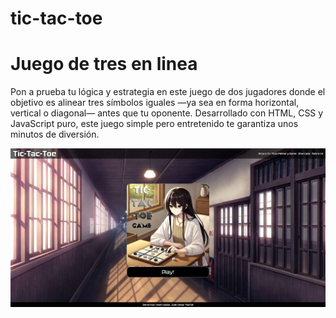 # tic-tac-toe
<h1>Juego de tres en linea</h1>
<p>
Pon a prueba tu lógica y estrategia en este juego de dos jugadores donde el objetivo es alinear tres símbolos iguales —ya sea en forma horizontal, vertical o diagonal— antes que tu oponente.
Desarrollado con HTML, CSS y JavaScript puro, este juego simple pero entretenido te garantiza unos minutos de diversión.
</p>
<img src = "imagesGit/ilustracion1.jpg" />
